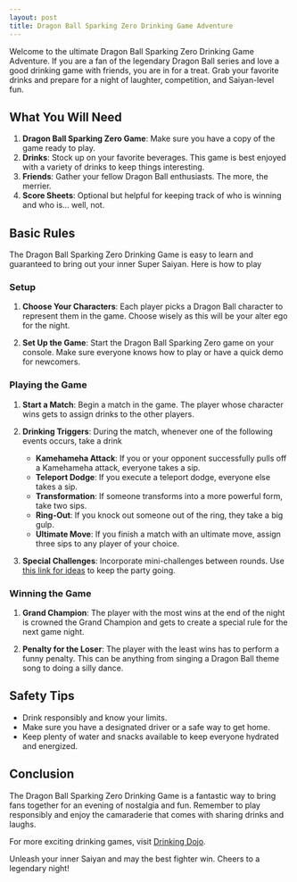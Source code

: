 ```yaml
---
layout: post
title: Dragon Ball Sparking Zero Drinking Game Adventure
---
```



Welcome to the ultimate Dragon Ball Sparking Zero Drinking Game Adventure. If you are a fan of the legendary Dragon Ball series and love a good drinking game with friends, you are in for a treat. Grab your favorite drinks and prepare for a night of laughter, competition, and Saiyan-level fun. 

## What You Will Need

1. **Dragon Ball Sparking Zero Game**: Make sure you have a copy of the game ready to play.
2. **Drinks**: Stock up on your favorite beverages. This game is best enjoyed with a variety of drinks to keep things interesting.
3. **Friends**: Gather your fellow Dragon Ball enthusiasts. The more, the merrier.
4. **Score Sheets**: Optional but helpful for keeping track of who is winning and who is... well, not.

## Basic Rules

The Dragon Ball Sparking Zero Drinking Game is easy to learn and guaranteed to bring out your inner Super Saiyan. Here is how to play

### Setup

1. **Choose Your Characters**: Each player picks a Dragon Ball character to represent them in the game. Choose wisely as this will be your alter ego for the night.

2. **Set Up the Game**: Start the Dragon Ball Sparking Zero game on your console. Make sure everyone knows how to play or have a quick demo for newcomers.

### Playing the Game

1. **Start a Match**: Begin a match in the game. The player whose character wins gets to assign drinks to the other players.

2. **Drinking Triggers**: During the match, whenever one of the following events occurs, take a drink

   - **Kamehameha Attack**: If you or your opponent successfully pulls off a Kamehameha attack, everyone takes a sip.
   - **Teleport Dodge**: If you execute a teleport dodge, everyone else takes a sip.
   - **Transformation**: If someone transforms into a more powerful form, take two sips.
   - **Ring-Out**: If you knock out someone out of the ring, they take a big gulp.
   - **Ultimate Move**: If you finish a match with an ultimate move, assign three sips to any player of your choice.

3. **Special Challenges**: Incorporate mini-challenges between rounds. Use [this link for ideas](https://drinkingdojo.com/games/truth-or-dare) to keep the party going.

### Winning the Game

1. **Grand Champion**: The player with the most wins at the end of the night is crowned the Grand Champion and gets to create a special rule for the next game night.

2. **Penalty for the Loser**: The player with the least wins has to perform a funny penalty. This can be anything from singing a Dragon Ball theme song to doing a silly dance.

## Safety Tips

- Drink responsibly and know your limits.
- Make sure you have a designated driver or a safe way to get home.
- Keep plenty of water and snacks available to keep everyone hydrated and energized.

## Conclusion

The Dragon Ball Sparking Zero Drinking Game is a fantastic way to bring fans together for an evening of nostalgia and fun. Remember to play responsibly and enjoy the camaraderie that comes with sharing drinks and laughs.

For more exciting drinking games, visit [Drinking Dojo](https://drinkingdojo.com/).

Unleash your inner Saiyan and may the best fighter win. Cheers to a legendary night!